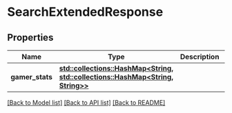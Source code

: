 # SearchExtendedResponse

## Properties

Name | Type | Description | Notes
------------ | ------------- | ------------- | -------------
**gamer_stats** | [**std::collections::HashMap<String, std::collections::HashMap<String, String>>**](std::collections::HashMap.md) |  | 

[[Back to Model list]](../README.md#documentation-for-models) [[Back to API list]](../README.md#documentation-for-api-endpoints) [[Back to README]](../README.md)


